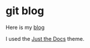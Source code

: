 # git blog

Here is my [blog](https://jaehwanp.github.io/)

I used the [Just the Docs] theme.

[Just the Docs]: https://just-the-docs.github.io/just-the-docs/
